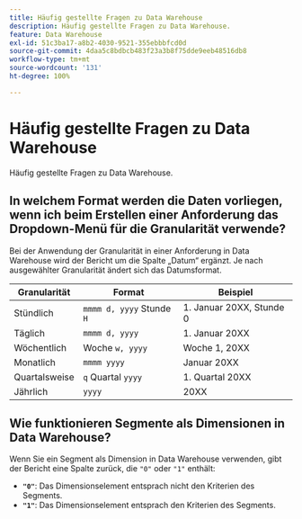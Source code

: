 ```yaml
---
title: Häufig gestellte Fragen zu Data Warehouse
description: Häufig gestellte Fragen zu Data Warehouse.
feature: Data Warehouse
exl-id: 51c3ba17-a8b2-4030-9521-355ebbbfcd0d
source-git-commit: 4daa5c8bdbcb483f23a3b8f75dde9eeb48516db8
workflow-type: tm+mt
source-wordcount: '131'
ht-degree: 100%

---
```


# Häufig gestellte Fragen zu Data Warehouse

Häufig gestellte Fragen zu Data Warehouse.

## In welchem Format werden die Daten vorliegen, wenn ich beim Erstellen einer Anforderung das Dropdown-Menü für die Granularität verwende?

Bei der Anwendung der Granularität in einer Anforderung in Data Warehouse wird der Bericht um die Spalte „Datum“ ergänzt. Je nach ausgewählter Granularität ändert sich das Datumsformat.

| Granularität | Format | Beispiel |
| --- | --- | --- |
| Stündlich | `mmmm d, yyyy` Stunde `H` | 1. Januar 20XX, Stunde 0 |
| Täglich | `mmmm d, yyyy` | 1. Januar 20XX |
| Wöchentlich | Woche `w, yyyy` | Woche 1, 20XX |
| Monatlich | `mmmm yyyy` | Januar 20XX |
| Quartalsweise | `q` Quartal `yyyy` | 1. Quartal 20XX |
| Jährlich | `yyyy` | 20XX |

## Wie funktionieren Segmente als Dimensionen in Data Warehouse?

Wenn Sie ein Segment als Dimension in Data Warehouse verwenden, gibt der Bericht eine Spalte zurück, die `"0"` oder `"1"` enthält:

* **`"0"`**: Das Dimensionselement entsprach nicht den Kriterien des Segments.
* **`"1"`**: Das Dimensionselement entsprach den Kriterien des Segments.
